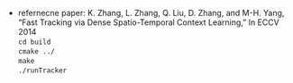 * refernecne paper:
K. Zhang, L. Zhang, Q. Liu, D. Zhang, and M-H. Yang, “Fast Tracking via Dense Spatio-Temporal Context Learning,” In ECCV 2014  
`cd build`  
`cmake ../`  
`make`  
`./runTracker`  
